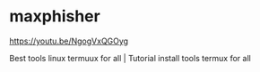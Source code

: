 # maxphisher
https://youtu.be/NgogVxQGOyg


Best tools linux termuux for all | Tutorial install tools termux for all
